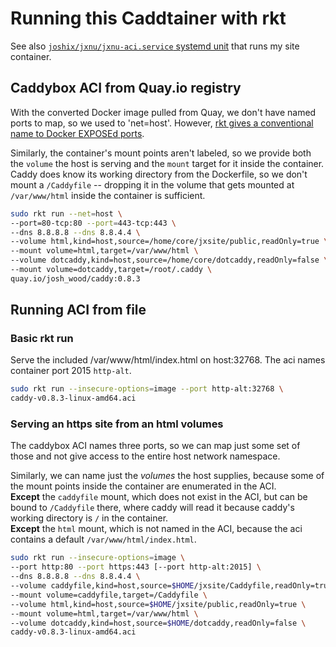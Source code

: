 # Running this Caddtainer with rkt

See also [`joshix/jxnu/jxnu-aci.service` systemd unit][jxnu-aci-unit] that runs
my site container.

## Caddybox ACI from Quay.io registry

With the converted Docker image pulled from Quay, we don't have named ports to
map, so we used to 'net=host'. However, [rkt gives a conventional name to Docker
EXPOSEd ports][rkt-run-doc].

Similarly, the container's mount points aren't labeled, so we provide both the
`volume` the host is serving and the `mount` target for it inside the container.
Caddy does know its working directory from the Dockerfile, so we don't mount a
`/Caddyfile` -- dropping it in the volume that gets mounted at `/var/www/html`
inside the container is sufficient.

```sh
sudo rkt run --net=host \
--port=80-tcp:80 --port=443-tcp:443 \
--dns 8.8.8.8 --dns 8.8.4.4 \
--volume html,kind=host,source=/home/core/jxsite/public,readOnly=true \
--mount volume=html,target=/var/www/html \
--volume dotcaddy,kind=host,source=/home/core/dotcaddy,readOnly=false \
--mount volume=dotcaddy,target=/root/.caddy \
quay.io/josh_wood/caddy:0.8.3
```

## Running ACI from file

### Basic rkt run

Serve the included /var/www/html/index.html on host:32768. The aci names
container port 2015 `http-alt`.

```sh
sudo rkt run --insecure-options=image --port http-alt:32768 \
caddy-v0.8.3-linux-amd64.aci
```

### Serving an https site from an html volumes

The caddybox ACI names three ports, so we can map just some set
of those and not give access to the entire host network namespace.

Similarly, we can name just the *volumes* the host supplies,
because some of the mount points inside the container are
enumerated in the ACI.  
**Except** the `caddyfile` mount, which does not exist in
the ACI, but can be bound to `/Caddyfile` there, where caddy
will read it because caddy's working directory is `/` in the
container.  
**Except** the `html` mount, which is not named in the ACI,
because the aci contains a default `/var/www/html/index.html`.

```sh
sudo rkt run --insecure-options=image \
--port http:80 --port https:443 [--port http-alt:2015] \
--dns 8.8.8.8 --dns 8.8.4.4 \
--volume caddyfile,kind=host,source=$HOME/jxsite/Caddyfile,readOnly=true \
--mount volume=caddyfile,target=/Caddyfile \
--volume html,kind=host,source=$HOME/jxsite/public,readOnly=true \
--mount volume=html,target=/var/www/html \
--volume dotcaddy,kind=host,source=$HOME/dotcaddy,readOnly=false \
caddy-v0.8.3-linux-amd64.aci
```


[jxnu-aci-unit]: https://github.com/joshix/jxnu/blob/master/jxnu-aci.service
[rkt-run-doc]: https://github.com/coreos/rkt/commit/443073354c7d2bb40a3f69d520f4f45f69f2f31d
